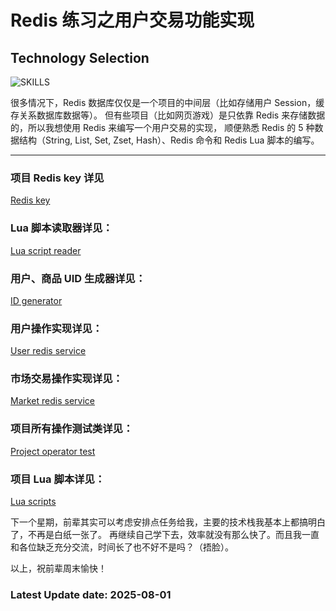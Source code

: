 # Redis 练习之用户交易功能实现

## Technology Selection

![SKILLS](https://skillicons.dev/icons?i=redis,spring,lua)

很多情况下，Redis 数据库仅仅是一个项目的中间层（比如存储用户 Session，缓存关系数据库数据等）。
但有些项目（比如网页游戏）是只依靠 Redis 来存储数据的，所以我想使用 Redis 来编写一个用户交易的实现，
顺便熟悉 Redis 的 5 种数据结构（String, List, Set, Zset, Hash）、Redis 命令和 Redis Lua 脚本的编写。

---

### 项目 Redis key 详见
[Redis key](https://github.com/JesseZ332623/item-market/blob/main/src/main/java/com/example/jesse/item_market/utils/KeyConcat.java)

### Lua 脚本读取器详见：
[Lua script reader](https://github.com/JesseZ332623/item-market/blob/main/src/main/java/com/example/jesse/item_market/utils/LuaScriptReader.java)

### 用户、商品 UID 生成器详见：
[ID generator](https://github.com/JesseZ332623/item-market/blob/main/src/main/java/com/example/jesse/item_market/utils/UUIDGenerator.java)

### 用户操作实现详见：
[User redis service](https://github.com/JesseZ332623/item-market/blob/main/src/main/java/com/example/jesse/item_market/user/impl/UserRedisServiceImpl.java)

### 市场交易操作实现详见：
[Market redis service](https://github.com/JesseZ332623/item-market/blob/main/src/main/java/com/example/jesse/item_market/market/impl/MarketServiceImpl.java)

### 项目所有操作测试类详见：
[Project operator test](https://github.com/JesseZ332623/item-market/blob/main/src/test/java/com/example/jesse/item_market/ProjectOperatorTest.java)

### 项目 Lua 脚本详见：
[Lua scripts](https://github.com/JesseZ332623/item-market/tree/main/src/main/resources/lua-script)

下一个星期，前辈其实可以考虑安排点任务给我，主要的技术栈我基本上都搞明白了，不再是白纸一张了。
再继续自己学下去，效率就没有那么快了。而且我一直和各位缺乏充分交流，时间长了也不好不是吗？（捂脸）。

以上，祝前辈周末愉快！

### Latest Update date: 2025-08-01
